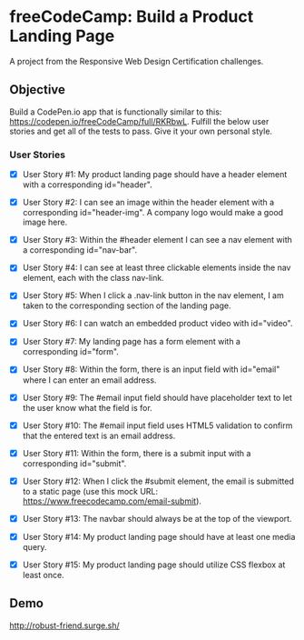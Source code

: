 # freeCodeCamp: Build a Product Landing Page

A project from the Responsive Web Design Certification challenges.

## Objective

Build a CodePen.io app that is functionally similar to this: https://codepen.io/freeCodeCamp/full/RKRbwL. Fulfill the below user stories and get all of the tests to pass. Give it your own personal style.

### User Stories

- [x] User Story #1: My product landing page should have a header element with a corresponding id="header".

- [x] User Story #2: I can see an image within the header element with a corresponding id="header-img". A company logo would make a good image here.

- [x] User Story #3: Within the #header element I can see a nav element with a corresponding id="nav-bar".

- [x] User Story #4: I can see at least three clickable elements inside the nav element, each with the class nav-link.

- [x] User Story #5: When I click a .nav-link button in the nav element, I am taken to the corresponding section of the landing page.

- [x] User Story #6: I can watch an embedded product video with id="video".

- [x] User Story #7: My landing page has a form element with a corresponding id="form".

- [x] User Story #8: Within the form, there is an input field with id="email" where I can enter an email address.

- [x] User Story #9: The #email input field should have placeholder text to let the user know what the field is for.

- [x] User Story #10: The #email input field uses HTML5 validation to confirm that the entered text is an email address.

- [x] User Story #11: Within the form, there is a submit input with a corresponding id="submit".

- [x] User Story #12: When I click the #submit element, the email is submitted to a static page (use this mock URL: https://www.freecodecamp.com/email-submit).

- [x] User Story #13: The navbar should always be at the top of the viewport.

- [x] User Story #14: My product landing page should have at least one media query.

- [x] User Story #15: My product landing page should utilize CSS flexbox at least once.

## Demo

http://robust-friend.surge.sh/
